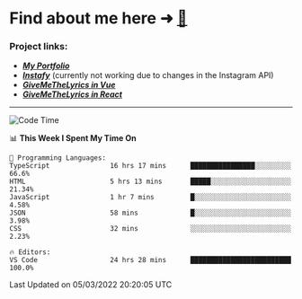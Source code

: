 # Find about me here ➜ [🧑](https://pauabella.dev)

### Project links:
- ***[My Portfolio](https://pauabella.dev)***
- ***[Instafy](https://instafy.me)*** (currently not working due to changes in the Instagram API)
- ***[GiveMeTheLyrics in Vue](https://lyrics.pauabella.dev)***
- ***[GiveMeTheLyrics in React](https://pauabella.dev/GiveMeTheLyrics)***

---
<!--START_SECTION:waka-->
![Code Time](http://img.shields.io/badge/Code%20Time-794%20hrs%2039%20mins-blue)

📊 **This Week I Spent My Time On** 

```text
💬 Programming Languages: 
TypeScript               16 hrs 17 mins      ████████████████░░░░░░░░░   66.6% 
HTML                     5 hrs 13 mins       █████░░░░░░░░░░░░░░░░░░░░   21.34% 
JavaScript               1 hr 7 mins         █░░░░░░░░░░░░░░░░░░░░░░░░   4.58% 
JSON                     58 mins             █░░░░░░░░░░░░░░░░░░░░░░░░   3.98% 
CSS                      32 mins             ░░░░░░░░░░░░░░░░░░░░░░░░░   2.23%

🔥 Editors: 
VS Code                  24 hrs 28 mins      █████████████████████████   100.0%

```


 Last Updated on 05/03/2022 20:20:05 UTC
<!--END_SECTION:waka-->
